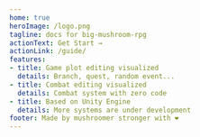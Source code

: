 ```yaml
---
home: true
heroImage: /logo.png
tagline: docs for big-mushroom-rpg
actionText: Get Start →
actionLink: /guide/
features:
- title: Game plot editing visualized 
  details: Branch, quest, random event...
- title: Combat editing visualized
  details: Combat system with zero code
- title: Based on Unity Engine
  details: More systems are under development 
footer: Made by mushroomer stronger with ❤️
---
```

